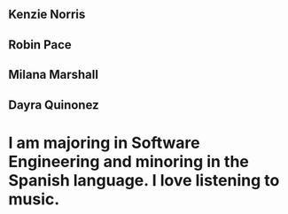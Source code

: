 ## Kenzie Norris

## Robin Pace

## Milana Marshall

## Dayra Quinonez
# I am majoring in Software Engineering and minoring in the Spanish language. I love listening to music.